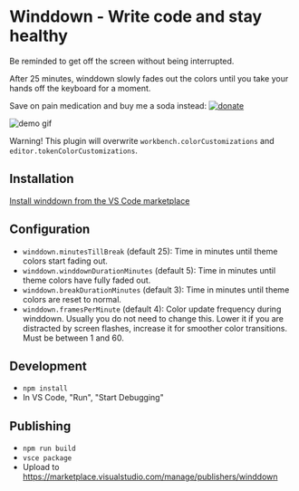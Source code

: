 # Winddown - Write code and stay healthy

Be reminded to get off the screen without being interrupted.

After 25 minutes, winddown slowly fades out the colors until you take your hands off the keyboard for a moment.

Save on pain medication and buy me a soda instead: [![donate](https://www.paypalobjects.com/en_US/i/btn/btn_donate_SM.gif)](https://www.paypal.com/cgi-bin/webscr?cmd=_s-xclick&hosted_button_id=Y9TKS7F2E2A2E)

![demo gif](https://raw.githubusercontent.com/schneefux/vscode-winddown/master/demo.gif)

Warning! This plugin will overwrite `workbench.colorCustomizations` and `editor.tokenColorCustomizations`.

## Installation

[Install winddown from the VS Code marketplace](https://marketplace.visualstudio.com/items?itemName=winddown.vscode-winddown)

## Configuration

  * `winddown.minutesTillBreak` (default 25): Time in minutes until theme colors start fading out.
  * `winddown.winddownDurationMinutes` (default 5): Time in minutes until theme colors have fully faded out.
  * `winddown.breakDurationMinutes` (default 3): Time in minutes until theme colors are reset to normal.
  * `winddown.framesPerMinute` (default 4): Color update frequency during winddown. Usually you do not need to change this. Lower it if you are distracted by screen flashes, increase it for smoother color transitions. Must be between 1 and 60.

## Development

  * `npm install`
  * In VS Code, "Run", "Start Debugging"

## Publishing

  * `npm run build`
  * `vsce package`
  * Upload to https://marketplace.visualstudio.com/manage/publishers/winddown
